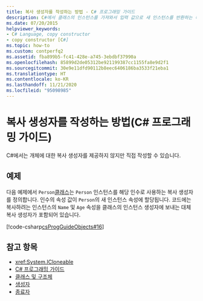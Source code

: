 ```yaml
---
title: 복사 생성자를 작성하는 방법 - C# 프로그래밍 가이드
description: C#에서 클래스의 인스턴스를 가져와서 입력 값으로 새 인스턴스를 반환하는 복사 생성자를 작성하는 방법에 대해 알아봅니다.
ms.date: 07/20/2015
helpviewer_keywords:
- C# Language, copy constructor
- copy constructor [C#]
ms.topic: how-to
ms.custom: contperfq2
ms.assetid: fba899b5-fc41-428e-a745-3ebdbf37990a
ms.openlocfilehash: 85899d2de05312be921199387cc1155fa8e9d2f1
ms.sourcegitcommit: 30e9e11dfd90112b8eec6406186ba3533f21eba1
ms.translationtype: HT
ms.contentlocale: ko-KR
ms.lasthandoff: 11/21/2020
ms.locfileid: "95098985"
---
```

# <a name="how-to-write-a-copy-constructor-c-programming-guide"></a>복사 생성자를 작성하는 방법(C# 프로그래밍 가이드)

C#에서는 개체에 대한 복사 생성자를 제공하지 않지만 직접 작성할 수 있습니다.  
  
## <a name="example"></a>예제  

 다음 예제에서 `Person`[클래스](../../language-reference/keywords/class.md)는 `Person` 인스턴스를 해당 인수로 사용하는 복사 생성자를 정의합니다. 인수의 속성 값이 `Person`의 새 인스턴스 속성에 할당됩니다. 코드에는 복사하려는 인스턴스의 `Name` 및 `Age` 속성을 클래스의 인스턴스 생성자에 보내는 대체 복사 생성자가 포함되어 있습니다.  
  
 [!code-csharp[csProgGuideObjects#16](~/samples/snippets/csharp/VS_Snippets_VBCSharp/csProgGuideObjects/CS/Objects.cs#16)]  
  
## <a name="see-also"></a>참고 항목

- <xref:System.ICloneable>
- [C# 프로그래밍 가이드](../index.md)
- [클래스 및 구조체](./index.md)
- [생성자](./constructors.md)
- [종료자](./destructors.md)
